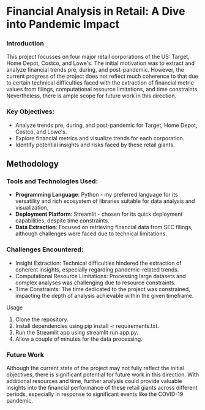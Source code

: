 # Financial Analysis in Retail: A Dive into Pandemic Impact

### Introduction
This project focusses on four major retail corporations of the US: Target, Home Depot, Costco, and Lowe&#39;s. The initial motivation was to extract and analyze financial trends pre, during, and post-pandemic. However, the current progress of the project does not reflect much coherence to that due to certain technical difficulties faced with the extraction of financial metric values from filings, computational resource limitations, and time constraints. Nevertheless, there is ample scope for future work in this direction.

### Key Objectives:
- Analyze trends pre, during, and post-pandemic for Target, Home Depot, Costco, and Lowe&#39;s.
- Explore financial metrics and visualize trends for each corporation.
- Identify potential insights and risks faced by these retail giants.

## Methodology

### Tools and Technologies Used:
- <b>Programming Language</b>: Python - my preferred language for its versatility and rich ecosystem of libraries suitable for data analysis and visualization.
- <b>Deployment Platform</b>: Streamlit - chosen for its quick deployment capabilities, despite time constraints.
- <b>Data Extraction</b>: Focused on retrieving financial data from SEC filings, although challenges were faced due to technical limitations.


### Challenges Encountered:
- Insight Extraction: Technical difficulties hindered the extraction of coherent insights, especially regarding pandemic-related trends.
- Computational Resource Limitations: Processing large datasets and complex analyses was challenging due to resource constraints.
- Time Constraints: The time dedicated to the project was constrained, impacting the depth of analysis achievable within the given timeframe.

Usage
1. Clone the repository.
2. Install dependencies using pip install -r requirements.txt.
3. Run the Streamlit app using streamlit run app.py.
4. Allow a couple of minutes for the data processing.

### Future Work
Although the current state of the project may not fully reflect the initial objectives, there is significant potential for future work in this direction. With additional resources and time, further analysis could provide valuable insights into the financial performance of these retail giants across different periods, especially in response to significant events like the COVID-19 pandemic.

